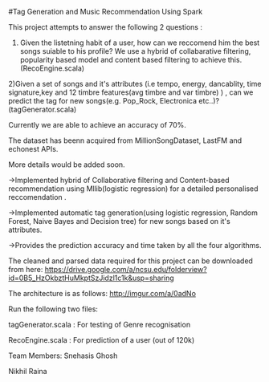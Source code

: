 #Tag Generation and Music Recommendation Using Spark

This project attempts to answer the following 2 questions :

1) Given the listetning habit of a user, how can we reccomend him the best songs suiable to his profile? We use a hybrid of collabarative filtering, popularity based model and content based filtering to achieve this. (RecoEngine.scala)

2)Given a set of songs and it's attributes (i.e tempo, energy, dancablity, time signature,key and 12 timbre features(avg timbre and var timbre) ) , can we predict the tag for new songs(e.g. Pop_Rock, Electronica etc..)? (tagGenerator.scala)

Currently we are able to achieve an accuracy of 70%.

The dataset has beenn acquired from MillionSongDataset, LastFM and echonest APIs.

More details would be added soon.

->Implemented hybrid of Collaborative filtering and Content-based recommendation using Mllib(logistic regression) for a detailed personalised reccomendation .

->Implemented automatic tag generation(using logistic regression, Random Forest, Naive Bayes and Decision tree) for new songs based on it's attributes.

->Provides the prediction accuracy and time taken by all the four algorithms.

The cleaned and parsed data required for this project can be downloaded from here: https://drive.google.com/a/ncsu.edu/folderview?id=0B5_HzOkbztHuMkptSzJidzl1c1k&usp=sharing

The architecture is as follows: http://imgur.com/a/0adNo

Run the following two files:

tagGenerator.scala : For testing of Genre recognisation

RecoEngine.scala : For prediction of a user (out of 120k)

Team Members: Snehasis Ghosh

Nikhil Raina
